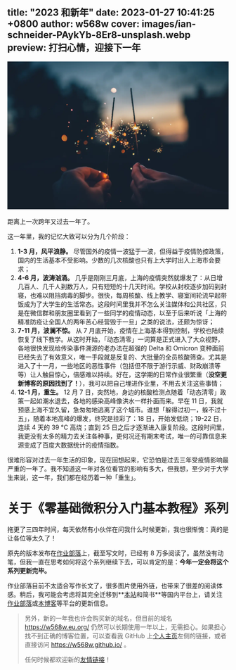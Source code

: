 title: "2023 和新年"
date: 2023-01-27 10:41:25 +0800
author: w568w
cover: images/ian-schneider-PAykYb-8Er8-unsplash.webp
preview: 打扫心情，迎接下一年
---
![Photo by <a href="https://unsplash.com/@goian?utm_source=unsplash&utm_medium=referral&utm_content=creditCopyText">Ian Schneider</a> on <a href="https://unsplash.com/images/events/happy-new-year?utm_source=unsplash&utm_medium=referral&utm_content=creditCopyText">Unsplash</a>](images/ian-schneider-PAykYb-8Er8-unsplash.webp)

距离上一次跨年又过去一年了。

这一年里，我的记忆大致可以分为几个阶段：

1. **1-3 月，风平浪静。** 尽管国外的疫情一波猛于一波，但得益于疫情防控政策，国内的生活基本不受影响。少数的几次核酸也只有上大学时出入上海市会要求；
2. **4-6 月，波涛汹涌。** 几乎是刚刚三月底，上海的疫情突然就爆发了：从日增几百人、几千人到数万人，只有短短的十几天时间。学校从封校逐步加码到封寝，也难以阻挡病毒的脚步。很快，每周核酸、线上教学、寝室间轮流早起带饭成为了大学生的生活常态。这段时间里我并不怎么关注媒体和公共社区，只是在微信群和朋友圈里看到了一些同学的疫情动态，以至于后来听说「上海的精准防疫让全国人的两年苦心经营毁于一旦」之类的说法，还颇为惊讶；
3. **7-11 月，波澜不惊。** 从 7 月底开始，疫情在上海基本得到控制，学校也陆续恢复了线下教学。从这时开始，「动态清零」一词算是正式进入了大众视野，各地很快发现给传染事件溯源的老办法在超强的 Delta 和 Omicron 变种面前已经失去了有效意义，唯一手段就是反复的、大批量的全员核酸筛查。尤其是进入了十一月，一些地区的恶性事件（包括但不限于游行示威、财政崩溃等等）让人触目惊心，倍感难以持续。好在，这学期的日常作业很繁重（**没空更新博客的原因找到了！**），我可以把自己埋进作业里，不用去关注这些事情；
4. **12-1 月，重生。** 12 月 7 日，突然地，身边的核酸检测点随着「动态清零」政策一起如潮水退去，各地的感染高峰像洪水一样扑面而来。早在 11 日，我就预感上海不宜久留，急匆匆地逃离了这个城市。谁想「躲得过初一，躲不过十五」，随着本地高峰的爆发，终究是挂彩了：18 日，开始发低烧；19-22 日，连续 4 天的 39 ℃ 高烧；直到 25 日之后才逐渐进入康复阶段。这段时间里，我更没有太多的精力去关注各种事，更何况还有期末考试，唯一的可靠信息来源变成了百度大数据统计的疫情指数。

很难形容对过去一年生活的印象，现在回想起来，它恐怕是过去三年受疫情影响最严重的一年了。我不知道这一年对各位看官的影响有多大，但我想，至少对于大学生来说，这一年，我们都在经历着一种「重生」。

# 关于《零基础微积分入门基本教程》系列
拖更了三四年时间，每天依然有小伙伴在问我什么时候更新，我也很惭愧：真的是让各位等太久了！

原先的版本发布在[作业部落](https://zybuluo.com/w568w/note/1081202)上，截至写文时，已经有 8 万多阅读了。虽然没有动笔，但我一直在思考如何将这个系列继续下去，可以肯定的是：**今年一定会将这个系列更新完毕。** 

作业部落目前不太适合写作长文了，很多图片使用外链，也带来了很差的阅读体感。稍后，我可能会考虑将其完全迁移到**[本站](https://w568w.eu.org/calculus-1st.html)和简书**等国内平台上，请关注[作业部落](https://zybuluo.com/w568w/note/1081202)或[本博客](https://w568w.eu.org/)等平台的更新信息。

> 另外，新的一年我也许会购买新的域名，但目前的域名 https://w568w.eu.org/ 仍然可以长期使用一年以上，无需担心。如果担心找不到正确的博客位置，可以查看我 GitHub 上[个人主页](https://github.com/w568w)左侧的链接，或者直接访问 https://w568w.github.io/ 。
>
> 任何时候都欢迎新的[友情链接](https://w568w.eu.org/gays.html)！